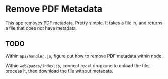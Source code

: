 # Remove PDF Metadata

This app removes PDF metadata. Pretty simple. It takes a file in, and returns a file that does not have metadata.

## TODO

Within `api/handler.js`, figure out how to remove PDF metadata within node.

Within `web/pages/index.js`, connect react dropzone to upload the file, process it, then download the file without metadata.